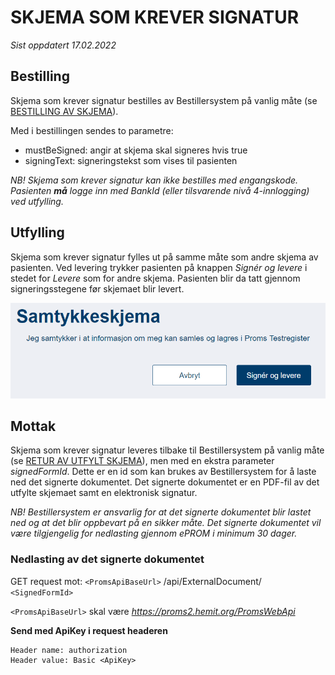 # SKJEMA SOM KREVER SIGNATUR

*Sist oppdatert 17.02.2022*

## Bestilling ##

Skjema som krever signatur bestilles av Bestillersystem på vanlig måte (se [BESTILLING AV SKJEMA](BestillingAvSkjemaV2)). 

Med i bestillingen sendes to parametre:
 - mustBeSigned: angir at skjema skal signeres hvis true
 - signingText: signeringstekst som vises til pasienten

*NB! Skjema som krever signatur kan ikke bestilles med engangskode. Pasienten **må** logge inn med BankId (eller tilsvarende nivå 4-innlogging) ved utfylling.*

## Utfylling ##

Skjema som krever signatur fylles ut på samme måte som andre skjema av pasienten. Ved levering trykker pasienten på knappen *Signér og levere* i stedet for *Levere* som for andre skjema. Pasienten blir da tatt gjennom signeringsstegene før skjemaet blir levert.

![Signér og levere](img/esignering2.png)

## Mottak ##

Skjema som krever signatur leveres tilbake til Bestillersystem på vanlig måte (se [RETUR AV UTFYLT SKJEMA](ReturAvUtfyltSkjema)), men med en ekstra parameter *signedFormId*. Dette er en id som kan brukes av Bestillersystem for å laste ned det signerte dokumentet. Det signerte dokumentet er en PDF-fil av det utfylte skjemaet samt en elektronisk signatur.

*NB! Bestillersystem er ansvarlig for at det signerte dokumentet blir lastet ned og at det blir oppbevart på en sikker måte. Det signerte dokumentet vil være tilgjengelig for nedlasting gjennom ePROM i minimum 30 dager.*

### Nedlasting av det signerte dokumentet ###

GET request mot: `<PromsApiBaseUrl>` /api/ExternalDocument/ `<SignedFormId>` 

`<PromsApiBaseUrl>` skal være *https://proms2.hemit.org/PromsWebApi*

**Send med ApiKey i request headeren**

``` 
Header name: authorization
Header value: Basic <ApiKey>
```


